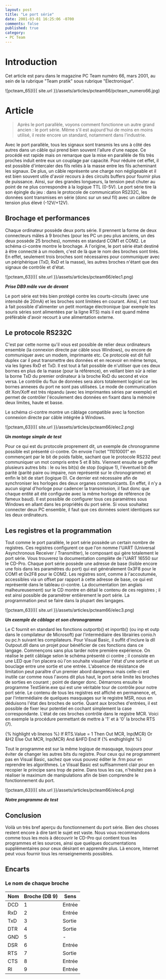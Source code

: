 ```yaml
---
layout: post
title: "Le port série"
date: 2001-03-01 16:25:06 -0700
comments: false
published: true
category:
- PC Team
---
```


# Introduction
Cet article est paru dans le magazine PC Team numéro 66, mars 2001, au sein de la rubrique "Team pratik" sous rubrique "Électronique".

![pcteam_65]({{ site.url }}/assets/articles/pcteam66/pcteam_numero66.jpg)

# Article

> Après le port parallèle, voyons comment fonctionne un autre grand ancien : le port série. Même s'il est aujourd'hui de moins en moins utilisé, il reste encore un standard, notamment dans l'industrie.

Avec le port parallèle, tous les signaux sont transmis les uns à côté des autres dans un câble qui prend bien souvent l'allure d'une nappe. Ce procédé est rapide mais on remarque que la mise en parallèle de fils très proches induit entre eux un couplage par capacité. Pour réduire cet effet, il est possible d'intercaler des fils reliés à la masse entre les fils acheminant les signaux. De plus, un câble représente une charge non négligeable et il est bien souvent utile d'avoir recours à des circuits buffers pour fournir plus de puissance. Ainsi, sur des grandes longueurs, la tension peut chuter au point de ne plus correspondre à la logique TTL (0-5V). Le port série tire là son épingle du jeu : dans le protocole de communication RS232C, les données sont transmises en série (donc sur un seul fil) avec un calibre de tension plus élevé (-12V/+12V).

## Brochage et performances

Chaque ordinateur possède deux ports série. Il prennent la forme de deux connecteurs mâles à 9 broches (pour les PC un peu plus anciens, un des deux possède 25 broches), nommés en standard COM1 et COM2. Le schéma ci-contre montre le brochage. A l'origine, le port série était destiné à être connecté à un modem, c'est de là que le nom des broches sont tirés. En effet, seulement trois broches sont nécessaires pour communiquer avec un périphérique (TxD, RxD et la masse), les autres broches n'étant que des signaux de contrôle et d'état.


![pcteam_63]({{ site.url }}/assets/articles/pcteam66/elec1.png)

**_Prise DB9 mâle vue de devant_**

Le port série est très bien protégé contre les courts-circuits (avec une intensité de 20mA) et les broches sont limitées en courant. Ainsi, il est tout à fait possible d'alimenter un petit montage électronique (par exemple les souris séries sont alimentées par la ligne RTS) mais il est quand même préférable d'avoir recourt à une alimentation externe.

## Le protocole RS232C

C'est par cette norme qu'il vous est possible de relier deux ordinateurs ensemble (la connexion directe par câble sous Windows), ou encore de communiquer avec un modem, imprimante etc. Ce protocole est dit full duplex car il peut transmettre des données et en recevoir en même temps, via les lignes RxD et TxD. Il est tout à fait possible de n'utiliser que ces deux bornes en plus de la masse (pour la référence), en veillant bien sûr à relier la borne TxD du premier ordinateur à la broche RxD du second et vice versa. Le contrôle du flux de données sera alors totalement logiciel car les bornes annexes du port ne sont pas utilisées. Le mode de communication dit Xon/Xoff est très répandu (avec les imprimantes séries par exemple) et permet de contrôler l'écoulement des données en fixant dans la mémoire deux limites, haute et basse.

Le schéma ci-contre montre un câblage compatible avec la fonction connexion directe par câble intégrée à Windows.


![pcteam_63]({{ site.url }}/assets/articles/pcteam66/elec2.png)

**_Un montage simple de test_**


Pour ce qui est du protocole proprement dit, un exemple de chronogramme possible est présenté ci-contre. On envoie l'octet "11010001" en commençant par le bit de poids faible, sachant que le protocole RS232 peut communiquer un mot compris entre 5 et 8 bits. Viennent ensuite se greffer plusieurs autres bits : le ou les bit(s) de stop (logique 1), l'éventuel bit de parité (parité paire ou impaire, non représenté sur le chronogramme) et enfin le bit de start (logique 0). Ce dernier est nécessaire afin de synchroniser les horloges des deux organes communicants. En effet, il n'y a aucun signal d'horloge pour cadencer la transmission, il faut donc que chaque entité ait été configurée avec la même horloge de référence (le fameux baud). Il est possible de configurer tous ces paramètres sous Windows en allant dans les propriétés du port série. Si vous souhaitez connecter deux PC ensemble, il faut que ces données soient identiques sur les deux ordinateurs.

## Les registres et la programmation

Tout comme le port parallèle, le port série possède un certain nombre de registres. Ces registres configurent ce que l'on nomme l'UART (Universal Asynchronous Receiver / Transmitter), le composant qui gère totalement le port série. Vous trouverez la documentation complète de l'UART 16550 sur le CD-Pro. Chaque port série possède une adresse de base (lisible encore une fois dans les paramètres du port) qui est généralement 0x3F8 pour le COM1 et 0x2F8 pour le COM2. Les registres sont, comme à l'accoutumée, accessibles via un offset par rapport à cette adresse de base, ce qui est représenté dans le tableau ci-contre. La documentation (en anglais malheureusement) sur le CD montre en détail le contenu de ces registres ; il est ainsi possible de paramétrer entièrement le port série. La programmation peut se faire dans la plupart des langages.


![pcteam_63]({{ site.url }}/assets/articles/pcteam66/elec3.png)

**_Un exemple de câblage et son chronogramme_**

Le C fournit en standard les fonctions outportb() et inportb() (ou inp et outp dans le compilateur de Microsoft) par l'intermédiaire des librairies conio.h ou pc.h suivant les compilateurs. Pour Visual Basic, il suffit d'inclure la dll Outpout.dll dans un projet pour bénéficier de ces fonctions dans ce langage. Commençons sans plus tarder notre première expérience. On réalise le petit câblage selon le schéma présenté ci contre ; il consiste en une LED que l'on placera où l'on souhaite visualiser l'état d'une sortie et un bouclage entre une sortie et une entrée. L'absence de résistance de limitation peut paraître d'un premier abord dangereux mais celle-ci est inutile car comme nous l'avons dit plus haut, le port série limite les broches de sorties en courant ; point de danger donc. Démarrons ensuite le programme TestSérie.exe qui est une véritable tour de contrôle pour notre port série. Le contenu de tous les registres est affiché en permanence, et, par l'intermédiaire de quelques masquages sur le registre MSR, nous en déduisons l'état des broches de sortie. Quant aux broches d'entrées, il est possible de fixer leur potentiel en cochant simplement la case correspondante. L'état de ces broches contrôle dans le registre MCR. Voici en exemple la procédure permettant de mettre à '1' et à '0' la broche RTS (7).

{% highlight vb linenos %}
If RTS.Value = 1 Then
        Out MCR, Inp(MCR) Or &H2
    Else
        Out MCR, Inp(MCR) And &HFD
End If
{% endhighlight %}

Tout le programme est sur la même logique de masquage, toujours pour éviter de changer les autres bits du registre. Pour ceux qui ne programment pas en Visual Basic, sachez que vous pouvez éditer le .frm pour en reprendre les algorithmes. Le Visual Basic est suffisamment clair pour en recopier le principe sans trop de peine. Dans tous les cas, n'hésitez pas à réaliser le maximum de manipulations afin de bien comprendre le fonctionnement du port.


![pcteam_63]({{ site.url }}/assets/articles/pcteam66/elec4.png)

**_Notre programme de test_**

## Conclusion
Voilà un très bref aperçu du fonctionnement du port série. Bien des choses restent encore à dire tant le sujet est vaste. Nous vous recommandons comme tous les mois à découvrir le CD-Pro qui contient tous les programmes et les sources, ainsi que quelques documentations supplémentaires pour ceux désirant en apprendre plus. Là encore, Internet peut vous fournir tous les renseignements possibles.


## Encarts

### Le nom de chaque broche

| Nom | Broche (DB 9) | Sens |
|--------|---|---|
| DCD     | 1 | Entrée |
| RxD     | 2 | Entrée |
| TxD     | 3 | Sortie |
| DTR     | 4 | Sortie |
| GND     | 5 | - |
| DSR     | 6 | Entrée |
| RTS     | 7 | Sortie |
| CTS     | 8 | Entrée |
| RI     | 9 | Entrée |
